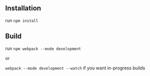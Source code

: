 
## Installation

run `npm install`

## Build
run `npm webpack --mode development`
 
 or

 `webpack --mode development --watch` if you want in-progress builds
